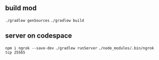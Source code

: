## build mod
`./gradlew genSources`
`./gradlew build`

## server on codespace
`npm i ngrok --save-dev`
`./gradlew runServer`
`./node_modules/.bin/ngrok tcp 25565`